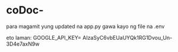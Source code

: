 # coDoc-

para magamit yung updated na app.py
gawa kayo ng file na .env

eto laman:
GOOGLE_API_KEY= AIzaSyC6vbEUaUYQk1RG1Dvou_Un-3D4e7axN9w
